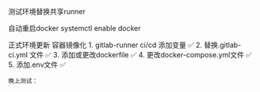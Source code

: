 测试环境替换共享runner

自动重启docker
systemctl enable docker

正式环境更新 容器镜像化
    1. gitlab-runner ci/cd 添加变量 ✅
    2. 替换.gitlab-ci.yml 文件 ✅
    3. 添加或更改dockerfile ✅
    4. 更改docker-compose.yml文件  ✅
    5. 添加.env文件 ✅
    
    晚上测试：